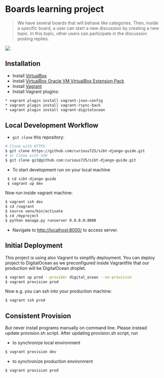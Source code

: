 # Boards learning project
> We have several boards that will behave like categories. 
Then, inside a specific board, a user can start a new discussion by creating a new topic.
In this topic, other users can participate in the discussion posting replies.



![](header.png)

## Installation

 * Install [VirtualBox](https://www.virtualbox.org/wiki/Downloads)
 * Install [VirtualBox Oracle VM VirtualBox Extension Pack](https://www.virtualbox.org/wiki/Downloads)
 * Install [Vagrant](https://www.vagrantup.com/downloads.html)
 * Install Vagrant plugins:
 ```sh
 * vagrant plugin install vagrant-json-config
 * vagrant plugin install vagrant-rsync-back
 * vagrant plugin install vagrant-digitalocean
```

## Local Development Workflow

* `git clone` this repository:
```bash
# Clone with HTTPS
$ git clone https://github.com/curious725/sibt-django-guide.git
# or Clone with SSH
$ git clone git@github.com:curious725/sibt-django-guide.git
```  

* To start development run on your local machine
```bash
 $ cd sibt-django-guide
 $ vagrant up dev
  ```
  Now run inside vagrant machine:
 ```bash
 $ vagrant ssh dev
 $ cd /vagrant
 $ source venv/bin/activate
 $ cd /myproject
 $ python manage.py runserver 0.0.0.0:8000
 ```
 * Navigate to [http://localhost:8000/](http://localhost:8888/) to access server.
 
 ## Initial Deployment
 This project is using also Vagrant to simplify deployment.
 You can deploy project to DigitalOcean as we preconfigured inside Vagrantfile that
 our production will be DigitalOcean droplet.
 
 ```bash
 $ vagrant up prod --provider digital_ocean --no-provision
 $ vagrant provision prod
 ```
 
 Now e.g. you can ssh into your production machine:
  ```bash
 $ vagrant ssh prod
 ```
 
  ## Consistent Provision
 But never install programs manually on command line.
 Please instead update provision.sh script.
 After updating provision.sh script, run
 * to synchronize local environment
 ```bash
 $ vagrant provision dev
 ```
  * to synchronize production environment
 ```bash
 $ vagrant provision prod
 ```
